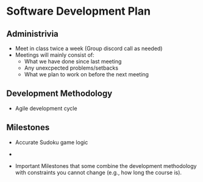 # Software Development Plan

## Administrivia
* Meet in class twice a week (Group discord call as needed)
* Meetings will mainly consist of:
  * What we have done since last meeting
  * Any unexcpected problems/setbacks
  * What we plan to work on before the next meeting

## Development Methodology
* Agile development cycle

## Milestones
* Accurate Sudoku game logic
* 

* Important Milestones that some combine the development methodology with constraints you cannot change (e.g., how long the course is).